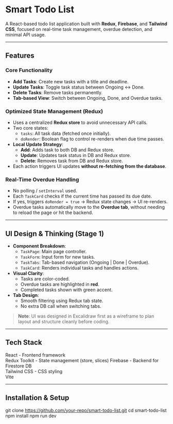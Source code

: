# Smart Todo List

A React-based todo list application built with **Redux**, **Firebase**, and **Tailwind CSS**, focused on real-time task management, overdue detection, and minimal API usage.

---

## Features

### Core Functionality

- **Add Tasks**: Create new tasks with a title and deadline.
- **Update Tasks**: Toggle task status between Ongoing ↔ Done.
- **Delete Tasks**: Remove tasks permanently.
- **Tab-based View**: Switch between Ongoing, Done, and Overdue tasks.

### Optimized State Management (Redux)

- Uses a centralized **Redux store** to avoid unnecessary API calls.
- Two core states:
  - `tasks`: All task data (fetched once initially).
  - `doRender`: Boolean flag to control re-renders when due time passes.
- **Local Update Strategy**:
  - **Add**: Adds task to both DB and Redux store.
  - **Update**: Updates task status in DB and Redux store.
  - **Delete**: Removes task from DB and Redux store.
- Each action triggers UI updates **without re-fetching from the database**.

### Real-Time Overdue Handling

- No polling / `setInterval` used.
- Each `TaskCard` checks if the current time has passed its due date.
- If yes, triggers `doRender = true` → Redux state changes → UI re-renders.
- Overdue tasks automatically move to the **Overdue tab**, without needing to reload the page or hit the backend.

---

## UI Design & Thinking (Stage 1)

- **Component Breakdown**:
  - `TaskPage`: Main page controller.
  - `TaskForm`: Input form for new tasks.
  - `TaskTabs`: Tab-based navigation (Ongoing | Done | Overdue).
  - `TaskCard`: Renders individual tasks and handles actions.
- **Visual Clarity**:
  - Tasks are color-coded.
  - Overdue tasks are highlighted in **red**.
  - Completed tasks shown with green accent.
- **Tab Design**:
  - Smooth filtering using Redux tab state.
  - No extra DB call when switching tabs.

> **Note**: UI was designed in Excalidraw first as a wireframe to plan layout and structure cleanly before coding.

---

## Tech Stack

React  -  Frontend framework                
Redux Toolkit  -  State management (store, slices) 
Firebase   -  Backend for Firestore DB          
Tailwind CSS  -  CSS styling       
Vite         

---

## Installation & Setup

git clone https://github.com/your-repo/smart-todo-list.git
cd smart-todo-list
npm install
npm run dev
